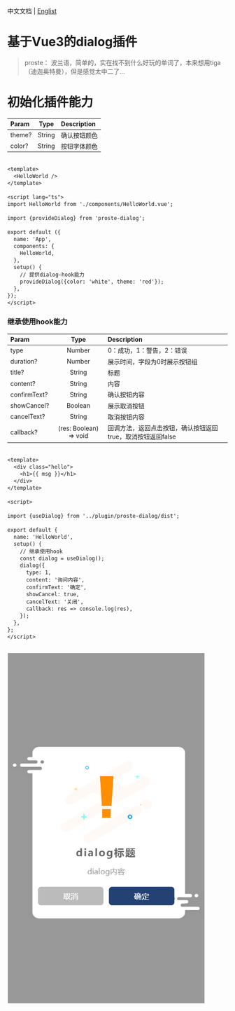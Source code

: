 中文文档 | [Englist](./en/readme.md)

# 基于Vue3的dialog插件

>  proste： 波兰语，简单的，实在找不到什么好玩的单词了，本来想用tiga（迪迦奥特曼），但是感觉太中二了...

# 初始化插件能力

| Param |  Type     | Description       |
| :---- | :----:    | :---------------  |
| theme?  | String   | 确认按钮颜色 |
| color?   | String    | 按钮字体颜色    |


``` vue

<template>
  <HelloWorld />
</template>

<script lang="ts">
import HelloWorld from './components/HelloWorld.vue';

import {provideDialog} from 'proste-dialog';

export default ({
  name: 'App',
  components: {
    HelloWorld,
  },
  setup() {
    // 提供dialog—hook能力
    provideDialog({color: 'white', theme: 'red'});
  },
});
</script>

```

### 继承使用hook能力

| Param |  Type     | Description       |
| :---- | :----:    | :---------------  |
| type   | Number    | 0：成功，1：警告，2：错误    |
| duration?  | Number   | 展示时间，字段为0时展示按钮组            |
| title? | String | 标题 |
| content? | String | 内容 |
| confirmText? | String | 确认按钮内容 |
| showCancel? | Boolean | 展示取消按钮 |
| cancelText? | String | 取消按钮内容 |
| callback? | (res: Boolean) => void | 回调方法，返回点击按钮，确认按钮返回true，取消按钮返回false|

``` vue

<template>
  <div class="hello">
    <h1>{{ msg }}</h1>
  </div>
</template>

<script>

import {useDialog} from '../plugin/proste-dialog/dist';

export default {
  name: 'HelloWorld',
  setup() {
    // 继承使用hook
    const dialog = useDialog();
    dialog({
      type: 1,
      content: '询问内容',
      confirmText: '确定',
      showCancel: true,
      cancelText: '关闭',
      callback: res => console.log(res),
    });
  },
};
</script>


```

![avatar](./preview/dialog.png)